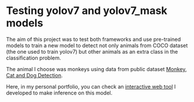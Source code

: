 # Testing yolov7 and yolov7_mask models

The aim of this project was to test both frameworks and use pre-trained models to train a new model to detect not only animals from COCO dataset (the one used to train yolov7) but other animals as an extra class in the classification problem. 

The animal I choose was monkeys using data from public dataset [Monkey, Cat and Dog Detection](https://www.kaggle.com/datasets/tarunbisht11/yolo-animal-detection-small).

Here, in my personal portfolio, you can check an [interactive web tool](http://www.sierradaniel.com/mcd_yolo/) I developed to make inference on this model. 
